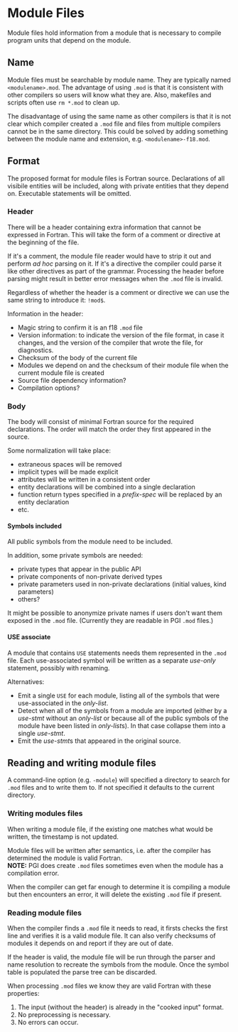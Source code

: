 # Module Files

Module files hold information from a module that is necessary to compile 
program units that depend on the module.

## Name

Module files must be searchable by module name. They are typically named
`<modulename>.mod`. The advantage of using `.mod` is that it is consistent with
other compilers so users will know what they are. Also, makefiles and scripts
often use `rm *.mod` to clean up.

The disadvantage of using the same name as other compilers is that it is not
clear which compiler created a `.mod` file and files from multiple compilers
cannot be in the same directory. This could be solved by adding something
between the module name and extension, e.g. `<modulename>-f18.mod`.

## Format

The proposed format for module files is Fortran source.
Declarations of all visibile entities will be included, along with private
entities that they depend on. Executable statements will be omitted.

### Header

There will be a header containing extra information that cannot be expressed
in Fortran. This will take the form of a comment or directive
at the beginning of the file.

If it's a comment, the module file reader would have to strip it out and
perform *ad hoc* parsing on it. If it's a directive the compiler could
parse it like other directives as part of the grammar.
Processing the header before parsing might result in better error messages
when the `.mod` file is invalid.

Regardless of whether the header is a comment or directive we can use the
same string to introduce it: `!mod$`.

Information in the header:
- Magic string to confirm it is an f18 `.mod` file
- Version information: to indicate the version of the file format, in case it changes,
  and the version of the compiler that wrote the file, for diagnostics.
- Checksum of the body of the current file
- Modules we depend on and the checksum of their module file when the current
  module file is created
- Source file dependency information?
- Compilation options?

### Body

The body will consist of minimal Fortran source for the required declarations.
The order will match the order they first appeared in the source.

Some normalization will take place:
- extraneous spaces will be removed
- implicit types will be made explicit
- attributes will be written in a consistent order
- entity declarations will be combined into a single declaration
- function return types specified in a *prefix-spec* will be replaced by
  an entity declaration
- etc.

#### Symbols included

All public symbols from the module need to be included.

In addition, some private symbols are needed:
- private types that appear in the public API
- private components of non-private derived types
- private parameters used in non-private declarations (initial values, kind parameters)
- others?

It might be possible to anonymize private names if users don't want them exposed
in the `.mod` file. (Currently they are readable in PGI `.mod` files.)

#### USE associate

A module that contains `USE` statements needs them represented in the
`.mod` file.
Each use-associated symbol will be written as a separate *use-only* statement,
possibly with renaming.

Alternatives:
- Emit a single `USE` for each module, listing all of the symbols that were
  use-associated in the *only-list*.
- Detect when all of the symbols from a module are imported (either by a *use-stmt*
  without an *only-list* or because all of the public symbols of the module
  have been listed in *only-list*s). In that case collapse them into a single *use-stmt*.
- Emit the *use-stmt*s that appeared in the original source.

## Reading and writing module files

A command-line option (e.g. `-module`) will specified a directory to
search for `.mod` files and to write them to.
If not specified it defaults to the current directory.

### Writing modules files

When writing a module file, if the existing one matches what would be written,
the timestamp is not updated.

Module files will be written after semantics, i.e. after the compiler has
determined the module is valid Fortran.<br>
**NOTE:** PGI does create `.mod` files sometimes even when the module has a
compilation error.

When the compiler can get far enough to determine it is compiling a module
but then encounters an error, it will delete the existing `.mod` file
if present.

### Reading module files

When the compiler finds a `.mod` file it needs to read, it firsts checks the first
line and verifies it is a valid module file. It can also verify checksums of
modules it depends on and report if they are out of date.

If the header is valid, the module file will be run through the parser and name
resolution to recreate the symbols from the module. Once the symbol table is
populated the parse tree can be discarded.

When processing `.mod` files we know they are valid Fortran with these properties:
1. The input (without the header) is already in the "cooked input" format.
2. No preprocessing is necessary.
3. No errors can occur.
